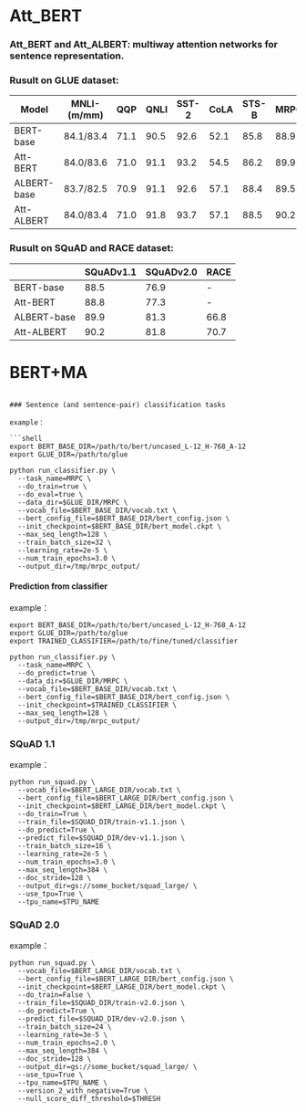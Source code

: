 # Att_BERT


### Att_BERT and Att_ALBERT: multiway attention networks for sentence representation.


### Rusult on GLUE dataset:
|Model|MNLI-(m/mm)|QQP|QNLI|SST-2 |CoLA|STS-B |MRPC|RTE|Average|
|-|-|-|-|-|-|-|-|-|-|
|BERT-base|84.1/83.4|71.1|90.5|92.6|52.1|85.8|88.9|66.4|79.4|
|Att-BERT|84.0/83.6|71.0|91.1|93.2|54.5|86.2|89.9|69.5|80.3|
|ALBERT-base|83.7/82.5|70.9|91.1|92.6|57.1|88.4|89.5|70.6|80.7|
|Att-ALBERT|84.0/83.4|71.0|91.8|93.7|57.1|88.5|90.2|71.3|81.2|


### Rusult on SQuAD and RACE dataset:
||SQuADv1.1|SQuADv2.0|RACE|
|-|-|-|-|
|BERT-base|88.5|76.9|-|
|Att-BERT|88.8|77.3|-|
|ALBERT-base|89.9|81.3|66.8|
|Att-ALBERT|90.2|81.8|70.7|


# BERT+MA

```

### Sentence (and sentence-pair) classification tasks

example：

```shell
export BERT_BASE_DIR=/path/to/bert/uncased_L-12_H-768_A-12
export GLUE_DIR=/path/to/glue

python run_classifier.py \
  --task_name=MRPC \
  --do_train=true \
  --do_eval=true \
  --data_dir=$GLUE_DIR/MRPC \
  --vocab_file=$BERT_BASE_DIR/vocab.txt \
  --bert_config_file=$BERT_BASE_DIR/bert_config.json \
  --init_checkpoint=$BERT_BASE_DIR/bert_model.ckpt \
  --max_seq_length=128 \
  --train_batch_size=32 \
  --learning_rate=2e-5 \
  --num_train_epochs=3.0 \
  --output_dir=/tmp/mrpc_output/
```


#### Prediction from classifier

example：

```shell
export BERT_BASE_DIR=/path/to/bert/uncased_L-12_H-768_A-12
export GLUE_DIR=/path/to/glue
export TRAINED_CLASSIFIER=/path/to/fine/tuned/classifier

python run_classifier.py \
  --task_name=MRPC \
  --do_predict=true \
  --data_dir=$GLUE_DIR/MRPC \
  --vocab_file=$BERT_BASE_DIR/vocab.txt \
  --bert_config_file=$BERT_BASE_DIR/bert_config.json \
  --init_checkpoint=$TRAINED_CLASSIFIER \
  --max_seq_length=128 \
  --output_dir=/tmp/mrpc_output/
```

### SQuAD 1.1

example：

```shell
python run_squad.py \
  --vocab_file=$BERT_LARGE_DIR/vocab.txt \
  --bert_config_file=$BERT_LARGE_DIR/bert_config.json \
  --init_checkpoint=$BERT_LARGE_DIR/bert_model.ckpt \
  --do_train=True \
  --train_file=$SQUAD_DIR/train-v1.1.json \
  --do_predict=True \
  --predict_file=$SQUAD_DIR/dev-v1.1.json \
  --train_batch_size=16 \
  --learning_rate=2e-5 \
  --num_train_epochs=3.0 \
  --max_seq_length=384 \
  --doc_stride=128 \
  --output_dir=gs://some_bucket/squad_large/ \
  --use_tpu=True \
  --tpu_name=$TPU_NAME
```


### SQuAD 2.0

example：

```shell
python run_squad.py \
  --vocab_file=$BERT_LARGE_DIR/vocab.txt \
  --bert_config_file=$BERT_LARGE_DIR/bert_config.json \
  --init_checkpoint=$BERT_LARGE_DIR/bert_model.ckpt \
  --do_train=False \
  --train_file=$SQUAD_DIR/train-v2.0.json \
  --do_predict=True \
  --predict_file=$SQUAD_DIR/dev-v2.0.json \
  --train_batch_size=24 \
  --learning_rate=3e-5 \
  --num_train_epochs=2.0 \
  --max_seq_length=384 \
  --doc_stride=128 \
  --output_dir=gs://some_bucket/squad_large/ \
  --use_tpu=True \
  --tpu_name=$TPU_NAME \
  --version_2_with_negative=True \
  --null_score_diff_threshold=$THRESH
```

